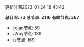 更新时间2023-01-24 18:40:42

**总订阅: 73**
**总节点: 2116**
**有效节点: 367**
- trojan节点: 59
- v2ray节点: 139
- ss节点: 169
